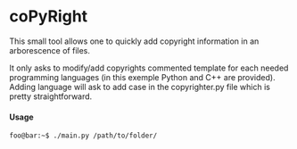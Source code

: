 # coPyRight

This small tool allows one to quickly add copyright information in an arborescence
of files. 

It only asks to modify/add copyrights commented template for each needed
programming languages (in this exemple Python and C++ are provided). Adding language
will ask to add case in the copyrighter.py file which is pretty straightforward.

#### Usage
```console
foo@bar:~$ ./main.py /path/to/folder/
```
